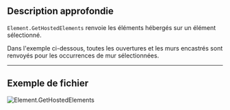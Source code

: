 ## Description approfondie
`Element.GetHostedElements` renvoie les éléments hébergés sur un élément sélectionné.

Dans l'exemple ci-dessous, toutes les ouvertures et les murs encastrés sont renvoyés pour les occurrences de mur sélectionnées.
___
## Exemple de fichier

![Element.GetHostedElements](./Revit.Elements.Element.GetHostedElements_img.jpg)
